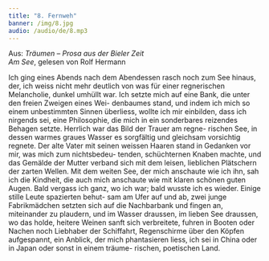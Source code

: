 ```yaml
---
title: "8. Fernweh"
banner: /img/8.jpg
audio: /audio/de/8.mp3
---
```


Aus: *Träumen – Prosa aus der Bieler Zeit  
Am See*, gelesen von Rolf Hermann

Ich ging eines Abends nach dem Abendessen rasch noch
zum See hinaus, der, ich weiss nicht mehr deutlich von was für
einer regnerischen Melancholie, dunkel umhüllt war. Ich setzte
mich auf eine Bank, die unter den freien Zweigen eines Wei-
denbaumes stand, und indem ich mich so einem unbestimmten
Sinnen überliess, wollte ich mir einbilden, dass ich nirgends
sei, eine Philosophie, die mich in ein sonderbares reizendes
Behagen setzte. Herrlich war das Bild der Trauer am regne-
rischen See, in dessen warmes graues Wasser es sorgfältig und
gleichsam vorsichtig regnete. Der alte Vater mit seinen weissen
Haaren stand in Gedanken vor mir, was mich zum nichtsbedeu-
tenden, schüchternen Knaben machte, und das Gemälde der
Mutter verband sich mit dem leisen, lieblichen Plätschern der 
zarten Wellen. Mit dem weiten See, der mich anschaute wie
ich ihn, sah ich die Kindheit, die auch mich anschaute wie mit
klaren schönen guten Augen. Bald vergass ich ganz, wo ich war;
bald wusste ich es wieder. Einige stille Leute spazierten behut-
sam am Ufer auf und ab, zwei junge Fabrikmädchen setzten sich
auf die Nachbarbank und fingen an, miteinander zu plaudern,
und im Wasser draussen, im lieben See draussen, wo das holde,
heitere Weinen sanft sich verbreitete, fuhren in Booten oder
Nachen noch Liebhaber der Schiffahrt, Regenschirme über den
Köpfen aufgespannt, ein Anblick, der mich phantasieren liess,
ich sei in China oder in Japan oder sonst in einem träume-
rischen, poetischen Land.